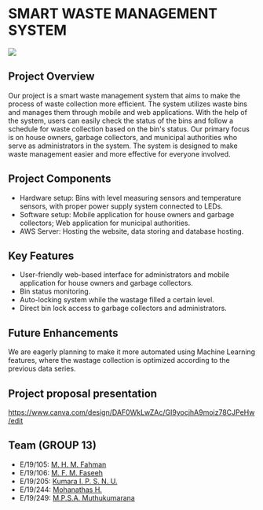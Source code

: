 # SMART WASTE MANAGEMENT SYSTEM 
<img src="https://storage.ning.com/topology/rest/1.0/file/get/9615690882?profile=RESIZE_930x&width=800"/>

## Project Overview
Our project is a smart waste management system that aims to make the process of waste collection more efficient. The system utilizes waste bins and manages them through mobile and web applications. With the help of the system, users can easily check the status of the bins and follow a schedule for waste collection based on the bin's status. Our primary focus is on house owners, garbage collectors, and municipal authorities who serve as administrators in the system. The system is designed to make waste management easier and more effective for everyone involved.

## Project Components
- Hardware setup: Bins with level measuring sensors and temperature sensors, with proper power supply system connected to LEDs.
- Software setup: Mobile application for house owners and garbage collectors; Web application for municipal authorities.
- AWS Server: Hosting the website, data storing and database hosting.

## Key Features
- User-friendly web-based interface for administrators and mobile application for house owners and garbage collectors.
- Bin status monitoring.
- Auto-locking system while the wastage filled a certain level.
- Direct bin lock access to garbage collectors and administrators.

## Future Enhancements
We are eagerly planning to make it more automated using Machine Learning features, where the wastage collection is optimized according to the previous data series. 

## Project proposal presentation
https://www.canva.com/design/DAF0WkLwZAc/GI9yocjhA9moiz78CJPeHw/edit

## Team (GROUP 13)
- E/19/105: [M. H. M. Fahman](https://people.ce.pdn.ac.lk/students/e19/105/)
- E/19/106: [M. F. M. Faseeh](https://people.ce.pdn.ac.lk/students/e19/106/)
- E/19/205: [Kumara I. P. S. N. U.](https://people.ce.pdn.ac.lk/students/e19/205/)
- E/19/244: [Mohanathas H.](https://people.ce.pdn.ac.lk/students/e19/244/)
- E/19/249: [M.P.S.A. Muthukumarana](https://people.ce.pdn.ac.lk/students/e19/249/)
